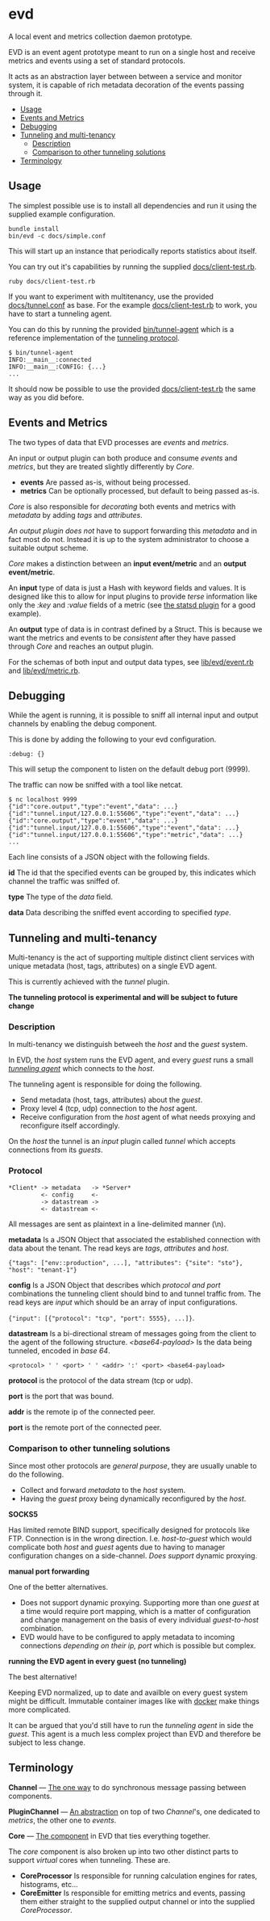 # evd

A local event and metrics collection daemon prototype.

EVD is an event agent prototype meant to run on a single host and receive
metrics and events using a set of standard protocols.

It acts as an abstraction layer between between a service and monitor system,
it is capable of rich metadata decoration of the events passing through it.

* [Usage](#usage)
* [Events and Metrics](#events-and-metrics)
* [Debugging](#debugging)
* [Tunneling and multi-tenancy](#tunneling-and-multi-tenancy)
  * [Description](#description)
  * [Comparison to other tunneling solutions](#comparison-to-other-tunneling-solutions)
* [Terminology](#terminology)

## Usage

The simplest possible use is to install all dependencies and run it using the
supplied example configuration.

```
bundle install
bin/evd -c docs/simple.conf
```

This will start up an instance that periodically reports statistics about
itself.

You can try out it's capabilities by running the supplied
[docs/client-test.rb](docs/client-test.rb).

```
ruby docs/client-test.rb
```

If you want to experiment with multitenancy, use the provided
[docs/tunnel.conf](docs/tunnel.conf) as base.
For the example [docs/client-test.rb](docs/client-test.rb) to work, you have to
start a tunneling agent.

You can do this by running the provided [bin/tunnel-agent](bin/tunnel-agent)
which is a reference implementation of the [tunneling
protocol](#tunneling-and-multi-tenancy).

```
$ bin/tunnel-agent
INFO:__main__:connected
INFO:__main__:CONFIG: {...}
...
```

It should now be possible to use the provided
[docs/client-test.rb](docs/client-test.rb) the same way as you did before.

## Events and Metrics

The two types of data that EVD processes are *events* and *metrics*.

An input or output plugin can both produce and consume *events* and *metrics*,
but they are treated slightly differently by *Core*.

* **events** Are passed as-is, without being processed.
* **metrics** Can be optionally processed, but default to being passed as-is.

*Core* is also responsible for *decorating* both events and metrics with
*metadata* by adding *tags* and *attributes*.

*An output plugin does not* have to support forwarding this *metadata* and in
fact most do not.
Instead it is up to the system administrator to choose a suitable output
scheme.

*Core* makes a distinction between an **input event/metric** and an **output
event/metric**.

An **input** type of data is just a Hash with keyword fields and values.
It is designed like this to allow for input plugins to provide *terse*
information like only the *:key* and *:value* fields of a metric (see [the
statsd plugin](lib/evd/plugin/statsd.rb) for a good example).

An **output** type of data is in contrast defined by a Struct.
This is because we want the metrics and events to be *consistent* after they
have passed through *Core* and reaches an output plugin.

For the schemas of both input and output data types, see
[lib/evd/event.rb](lib/evd/event.rb) and
[lib/evd/metric.rb](lib/evd/metric.rb).

## Debugging

While the agent is running, it is possible to sniff all internal input and
output channels by enabling the debug component.

This is done by adding the following to your evd configuration.

```
:debug: {}
```

This will setup the component to listen on the default debug port (9999).

The traffic can now be sniffed with a tool like netcat.

```
$ nc localhost 9999
{"id":"core.output","type":"event","data": ...}
{"id":"tunnel.input/127.0.0.1:55606","type":"event","data": ...}
{"id":"core.output","type":"event","data": ...}
{"id":"tunnel.input/127.0.0.1:55606","type":"event","data": ...}
{"id":"tunnel.input/127.0.0.1:55606","type":"metric","data": ...}
...
```

Each line consists of a JSON object with the following fields.

**id** The id that the specified events can be grouped by, this indicates
which channel the traffic was sniffed of.

**type** The type of the *data* field.

**data** Data describing the sniffed event according to specified *type*.

## Tunneling and multi-tenancy

Multi-tenancy is the act of supporting multiple distinct client services with
unique metadata (host, tags, attributes) on a single EVD agent.

This is currently achieved with the *tunnel* plugin.

**The tunneling protocol is experimental and will be subject to future change**

### Description

In multi-tenancy we distinguish betweeh the *host* and the *guest* system.

In EVD, the *host* system runs the EVD agent, and every *guest* runs a small
[*tunneling agent*](bin/tunnel-agent) which connects to the *host*.

The tunneling agent is responsible for doing the following.

* Send metadata (host, tags, attributes) about the *guest*.
* Proxy level 4 (tcp, udp) connection to the *host* agent.
* Receive configuration from the *host* agent of what needs proxying and
  reconfigure itself accordingly.

On the *host* the tunnel is an *input* plugin called *tunnel* which accepts
connections from its *guests*.

### Protocol

```
*Client* -> metadata   -> *Server*
         <- config     <-
         -> datastream ->
         <- datastream <-
```

All messages are sent as plaintext in a line-delimited manner (\n).

**metadata** Is a JSON Object that associated the established connection with
data about the tenant.
The read keys are *tags*, *attributes* and *host*.

```{"tags": ["env::production", ...], "attributes": {"site": "sto"}, "host": "tenant-1"}```

**config** Is a JSON Object that describes which *protocol and port* combinations
the tunneling client should bind to and tunnel traffic from.
The read keys are *input* which should be an array of input configurations.

```{"input": [{"protocol": "tcp", "port": 5555}, ...]}```.

**datastream** Is a bi-directional stream of messages going from the client to
the agent of the following structure.
*&lt;base64-payload&gt;* Is the data being tunneled, encoded in *base 64*.

```<protocol> ' ' <port> ' ' <addr> ':' <port> <base64-payload>```

**protocol** is the protocol of the data stream (tcp or udp).

**port** is the port that was bound.

**addr** is the remote ip of the connected peer.

**port** is the remote port of the connected peer.

### Comparison to other tunneling solutions

Since most other protocols are *general purpose*, they are usually unable to do
the following.

* Collect and forward *metadata* to the *host* system.
* Having the *guest* proxy being dynamically reconfigured by the *host*.

**SOCKS5**

Has limited remote BIND support, specifically designed for protocols like FTP.
Connection is in the wrong direction. I.e. *host-to-guest* which would
complicate both *host* and *guest* agents due to having to manager
configuration changes on a side-channel.
*Does support* dynamic proxying.

**manual port forwarding**

One of the better alternatives.

* Does not support dynamic proxying.
  Supporting more than one *guest* at a time would require port mapping, which
  is a matter of configuration and change management on the basis of every
  individual *guest-to-host* combination.
* EVD would have to be configured to apply metadata to incoming connections
  *depending on their ip, port* which is possible but complex.

**running the EVD agent in every guest (no tunneling)**

The best alternative!

Keeping EVD normalized, up to date and availble on every guest system might be
difficult. Immutable container images like with
[docker](http://www.docker.io/) make things more complicated.

It can be argued that you'd still have to run the *tunneling agent* in side the
*guest*.
This agent is a much less complex project than EVD and therefore be subject to
less change.

## Terminology

**Channel** &mdash; [The one way](lib/evd/channel.rb) to do synchronous message
passing between components.

**PluginChannel** &mdash; [An abstraction](lib/evd/plugin_channel.rb) on top of
two *Channel*'s, one dedicated to *metrics*, the other one to *events*.

**Core** &mdash; [The component](lib/evd/core.rb) in EVD that ties everything
together.

The *core* component is also broken up into two other distinct parts to support
*virtual* cores when tunneling. These are.

* **CoreProcessor** Is responsible for running calculation engines for rates,
  histograms, etc...
* **CoreEmitter** Is responsible for emitting metrics and events, passing them
  either straight to the supplied output channel or into the supplied
  *CoreProcessor*.
